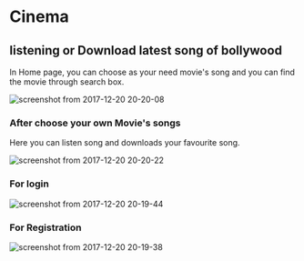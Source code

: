 # Cinema

## listening or Download latest song of bollywood

In Home page, you can choose as your need movie's song and you can find the movie through search box.

![screenshot from 2017-12-20 20-20-08](https://user-images.githubusercontent.com/27296935/34212886-b5075d62-e5c3-11e7-90c0-05dd65d624a9.png)

### After choose your own Movie's songs

Here you can listen song and downloads your favourite song.

![screenshot from 2017-12-20 20-20-22](https://user-images.githubusercontent.com/27296935/34213008-08d55502-e5c4-11e7-8a7a-df3deb92bec9.png)

### For login

![screenshot from 2017-12-20 20-19-44](https://user-images.githubusercontent.com/27296935/34213040-1f7321ea-e5c4-11e7-83c5-49971838f21c.png)

### For Registration

![screenshot from 2017-12-20 20-19-38](https://user-images.githubusercontent.com/27296935/34213060-312542c4-e5c4-11e7-9ab5-b1d7b5424155.png)

